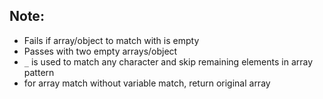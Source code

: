 ## Note:

- Fails if array/object to match with is empty
- Passes with two empty arrays/object
- `_` is used to match any character and skip remaining elements in array
  pattern
- for array match without variable match, return original array
